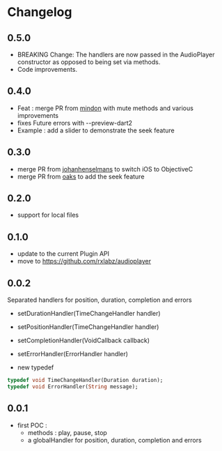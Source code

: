 # Changelog

## 0.5.0
- BREAKING Change: The handlers are now passed in the AudioPlayer constructor as
  opposed to being set via methods.
- Code improvements.

## 0.4.0

- Feat : merge PR from [mindon](https://github.com/mindon) with mute methods and various improvements
- fixes Future<int> errors with --preview-dart2
- Example : add a slider to demonstrate the seek feature

## 0.3.0

- merge PR from [johanhenselmans](https://github.com/johanhenselmans) to switch iOS to ObjectiveC
- merge PR from [oaks](https://github.com/oakes) to add the seek feature

## 0.2.0

- support for local files

## 0.1.0

- update to the current Plugin API
- move to https://github.com/rxlabz/audioplayer

## 0.0.2

Separated handlers for position, duration, completion and errors

- setDurationHandler(TimeChangeHandler handler)
- setPositionHandler(TimeChangeHandler handler)
- setCompletionHandler(VoidCallback callback)
- setErrorHandler(ErrorHandler handler)

- new typedef
```dart
typedef void TimeChangeHandler(Duration duration);
typedef void ErrorHandler(String message);
```

## 0.0.1

- first POC :
  - methods : play, pause, stop
  - a globalHandler for position, duration, completion and errors
